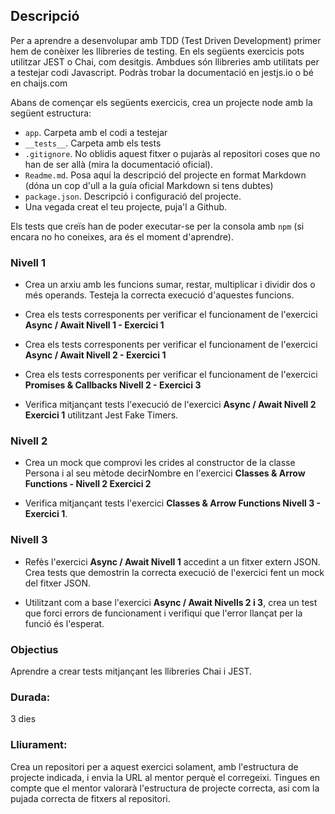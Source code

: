 ## Descripció
Per a aprendre a desenvolupar amb TDD (Test Driven Development) primer hem de conèixer les llibreries de testing. En els següents exercicis pots utilitzar JEST o Chai, com desitgis. Ambdues són llibreries amb utilitats per a testejar codi Javascript. Podràs trobar la documentació en jestjs.io o bé en chaijs.com

Abans de començar els següents exercicis, crea un projecte node amb la següent estructura:

- `app`. Carpeta amb el codi a testejar
- `__tests__`. Carpeta amb els tests
- `.gitignore`. No oblidis aquest fitxer o pujaràs al repositori coses que no han de ser allà (mira la documentació oficial).
- `Readme.md`. Posa aquí la descripció del projecte en format Markdown (dóna un cop d'ull a la guía oficial Markdown si tens dubtes)
- `package.json`. Descripció i configuració del projecte.
- Una vegada creat el teu projecte, puja'l a Github.

Els tests que creïs han de poder executar-se per la consola amb `npm` (si encara no ho coneixes, ara és el moment d'aprendre).


### Nivell 1
- Crea un arxiu amb les funcions sumar, restar, multiplicar i dividir dos o més operands. Testeja la correcta execució d'aquestes funcions.

- Crea els tests corresponents per verificar el funcionament de l'exercici **Async / Await Nivell 1 - Exercici 1**

- Crea els tests corresponents per verificar el funcionament de l'exercici **Async / Await Nivell 2 - Exercici 1**

- Crea els tests corresponents per verificar el funcionament de l'exercici **Promises & Callbacks Nivell 2 - Exercici 3**

- Verifica mitjançant tests l'execució de l'exercici **Async / Await Nivell 2 Exercici 1** utilitzant Jest Fake Timers.


### Nivell 2

- Crea un mock que comprovi les crides al constructor de la classe Persona i al seu mètode decirNombre en l'exercici **Classes & Arrow Functions - Nivell 2 Exercici 2**

- Verifica mitjançant tests l'exercici **Classes & Arrow Functions Nivell 3 - Exercici 1**.


### Nivell 3

- Refès l'exercici **Async / Await Nivell 1** accedint a un fitxer extern JSON. Crea tests que demostrin la correcta execució de l'exercici fent un mock del fitxer JSON.

- Utilitzant com a base l'exercici **Async / Await Nivells 2 i 3**, crea un test que forci errors de funcionament i verifiqui que l'error llançat per la funció és l'esperat.


### Objectius
Aprendre a crear tests mitjançant les llibreries Chai i JEST.

### Durada: 
3 dies

### Lliurament:
Crea un repositori per a aquest exercici solament, amb l'estructura de projecte indicada, i envia la URL al mentor perquè el corregeixi. Tingues en compte que el mentor valorarà l'estructura de projecte correcta, asi com la pujada correcta de fitxers al repositori.
